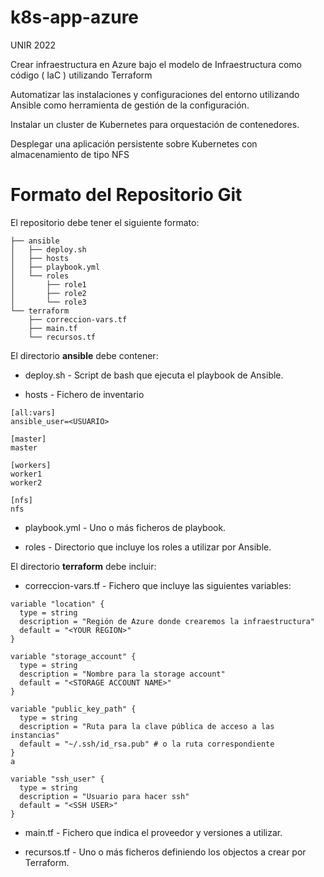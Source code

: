 # k8s-app-azure
UNIR 2022

Crear infraestructura en Azure bajo el modelo de Infraestructura como código ( IaC ) utilizando Terraform

Automatizar las instalaciones y configuraciones del entorno utilizando Ansible como herramienta de gestión de la configuración.

Instalar un cluster de Kubernetes para orquestación de contenedores.

Desplegar una aplicación persistente sobre Kubernetes con almacenamiento de tipo NFS

# Formato del Repositorio Git

El repositorio debe tener el siguiente formato:

```
├── ansible
│   ├── deploy.sh
│   ├── hosts
│   ├── playbook.yml
│   └── roles
│       ├── role1
│       ├── role2
│       └── role3
└── terraform
    ├── correccion-vars.tf
    ├── main.tf
    └── recursos.tf
```

El directorio **ansible** debe contener:

* deploy.sh - Script de bash que ejecuta el playbook de Ansible.

* hosts - Fichero de inventario

```
[all:vars]
ansible_user=<USUARIO>

[master]
master

[workers]
worker1
worker2

[nfs]
nfs
```

* playbook.yml - Uno o más ficheros de playbook.

* roles - Directorio que incluye los roles a utilizar por Ansible.

El directorio **terraform** debe incluir:

* correccion-vars.tf - Fichero que incluye las siguientes variables:

```
variable "location" {
  type = string
  description = "Región de Azure donde crearemos la infraestructura"
  default = "<YOUR REGION>" 
}

variable "storage_account" {
  type = string
  description = "Nombre para la storage account"
  default = "<STORAGE ACCOUNT NAME>"
}

variable "public_key_path" {
  type = string
  description = "Ruta para la clave pública de acceso a las instancias"
  default = "~/.ssh/id_rsa.pub" # o la ruta correspondiente
}
a

variable "ssh_user" {
  type = string
  description = "Usuario para hacer ssh"
  default = "<SSH USER>"
}
```

* main.tf - Fichero que indica el proveedor y versiones a utilizar.

* recursos.tf - Uno o más ficheros definiendo los objectos a crear por Terraform.
